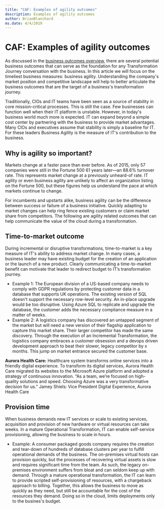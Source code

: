 ```yaml
---
title: "CAF: Examples of agility outcomes"
description: Examples of agility outcomes
author: BrianBlanchard
ms.date: 4/4/2019
---
```


# CAF: Examples of agility outcomes

As discussed in the [business outcomes overview](.\index.md), there are several potential business outcomes that can serve as the foundation for any Transformation Journey conversation with the business. In this article we will focus on the timeliest business measures: business agility. Understanding the company's market position and competitive landscape will help to better articulate the business outcomes that are the target of a business's transformation journey.

Traditionally, CIOs and IT teams have been seen as a source of stability in core mission-critical processes. This is still the case. Few businesses can function well when their IT platform is unstable. However, in today's business world much more is expected. IT can expand beyond a simple cost center by partnering with the business to provide market advantages. Many CIOs and executives assume that stability is simply a baseline for IT. For these leaders Business Agility is the measure of IT's contribution to the business.

<!-- markdownlint-disable MD026 -->

## Why is agility so important?

Markets change at a faster pace than ever before. As of 2015, only 57 companies were still in the Fortune 500 61 years later&mdash;an 88.6% turnover rate. This represents market change at a previously unheard-of rate. IT agility or even business agility are unlikely to affect an organization listing on the Fortune 500, but these figures help us understand the pace at which markets continue to change.

For incumbents and upstarts alike, business agility can be the difference between success or failure of a business initiative. Quickly adapting to market changes can help ring fence existing customers or claim market share from competitors. The following are agility related outcomes that can help communicate the value of the cloud during a transformation.

## Time-to-market outcome

During incremental or disruptive transformations, time-to-market is a key measure of IT's ability to address market change. In many cases, a business leader may have existing budget for the creation of an application or the launch of a new product. Clearly communicating a time-to-market benefit can motivate that leader to redirect budget to IT’s transformation journey.

- Example 1: The European division of a US-based company needs to comply with GDPR regulations by protecting customer data in a database that supports UK operations. The existing version of SQL doesn't support the necessary row-level security. An in-place upgrade would be too disruptive. Using Azure SQL to replicate and upgrade the database, the customer adds the necessary compliance measure in a matter of weeks.
- Example 2: A logistics company has discovered an untapped segment of the market but will need a new version of their flagship application to capture this market share. Their larger competitor has made the same discovery. Through the execution of an Incremental Transformation, the logistics company embraces a customer obsession and a devops driven development approach to beat their slower, legacy competitor by x months. This jump on market entrance secured the customer base.

**Aurora Health Care:**
Healthcare system transforms online services into a friendly digital experience. To transform its digital services, Aurora Health Care migrated its websites to the Microsoft Azure platform and adopted a strategy of continuous innovation.
“As a team, we’re focused on high-quality solutions and speed. Choosing Azure was a very transformative decision for us.”
Jamey Shiels: Vice President Digital Experience,
Aurora Health Care

## Provision time

When business demands new IT services or scale to existing services, acquisition and provision of new hardware or virtual resources can take weeks. In a mature Operational Transformation, IT can enable self-service provisioning, allowing the business to scale in hours.

- Example: A consumer packaged goods company requires the creation and tear-down of hundreds of database clusters per year to fulfill operational demands of the business. The on-premises virtual hosts can provision quickly, but the processes of recovering virtual assets is slow and requires significant time from the team. As such, the legacy on-premises environment suffers from bloat and can seldom keep up with demand. Through a mature operational transformation, the IT can learn to provide scripted self-provisioning of resources, with a chargeback approach to billing. Together, this allows the business to move as quickly as they need, but still be accountable for the cost of the resources they demand. Doing so in the cloud, limits deployments only to the busines's budget.
